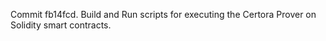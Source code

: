 Commit fb14fcd.                    Build and Run scripts for executing the Certora Prover on Solidity smart contracts.
